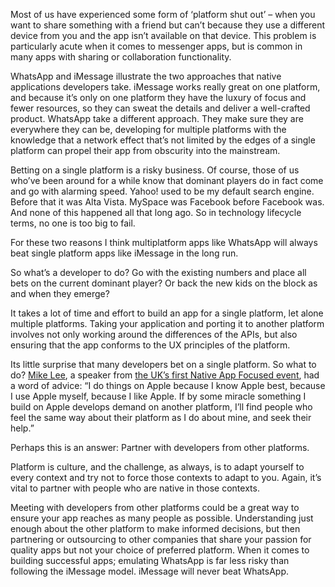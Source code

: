 Most of us have experienced some form of ‘platform shut out’ – when you want to share something with a friend but can’t because they use a different device from you and the app isn’t available on that device. This problem is particularly acute when it comes to messenger apps, but is common in many apps with sharing or collaboration functionality.

WhatsApp and iMessage illustrate the two approaches that native applications developers take. iMessage works really great on one platform, and because it’s only on one platform they have the luxury of focus and fewer resources, so they can sweat the details and deliver a well-crafted product. WhatsApp take a different approach. They make sure they are everywhere they can be, developing for multiple platforms with the knowledge that a network effect that’s not limited by the edges of a single platform can propel their app from obscurity into the mainstream.

Betting on a single platform is a risky business. Of course, those of us who’ve been around for a while know that dominant players do in fact come and go with alarming speed. Yahoo! used to be my default search engine. Before that it was Alta Vista. MySpace was Facebook before Facebook was. And none of this happened all that long ago. So in technology lifecycle terms, no one is too big to fail.

For these two reasons I think multiplatform apps like WhatsApp will always beat single platform apps like iMessage in the long run.

So what’s a developer to do? Go with the existing numbers and place all bets on the current dominant player? Or back the new kids on the block as and when they emerge?

It takes a lot of time and effort to build an app for a single platform, let alone multiple platforms. Taking your application and porting it to another platform involves not only working around the differences of the APIs, but also ensuring that the app conforms to the UX principles of the platform.

Its little surprise that many developers bet on a single platform. So what to do? [Mike Lee](https://twitter.com/bmf "Mike Lee"), a speaker from [the UK’s first Native App Focused event](http://www.microsoft.com/en-gb/developers/articles/week01oct14/microsoft-has-an-app-platform-with-interesting-bits "the UK's first Native App Focused event"), had a word of advice: “I do things on Apple because I know Apple best, because I use Apple myself, because I like Apple. If by some miracle something I build on Apple develops demand on another platform, I’ll find people who feel the same way about their platform as I do about mine, and seek their help.”

Perhaps this is an answer: Partner with developers from other platforms.

Platform is culture, and the challenge, as always, is to adapt yourself to every context and try not to force those contexts to adapt to you. Again, it’s vital to partner with people who are native in those contexts.

Meeting with developers from other platforms could be a great way to ensure your app reaches as many people as possible. Understanding just enough about the other platform to make informed decisions, but then partnering or outsourcing to other companies that share your passion for quality apps but not your choice of preferred platform. When it comes to building successful apps; emulating WhatsApp is far less risky than following the iMessage model. iMessage will never beat WhatsApp.
